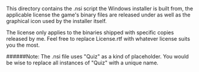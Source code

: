 This directory contains the .nsi script the Windows installer is built from,
the applicable license the game's binary files are released under as well as the graphical icon used by the installer itself.

The license only applies to the binaries shipped with specific copies released by me.
Feel free to replace License.rtf with whatever license suits you the most. 

######Note: 
The .nsi file uses "Quiz" as a kind of placeholder. You would be wise to replace all instances of "Quiz" with a unique name.
